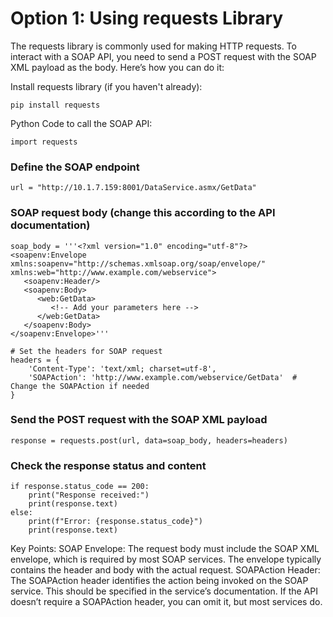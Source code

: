 # Option 1: Using requests Library
The requests library is commonly used for making HTTP requests. To interact with a SOAP API, you need to send a POST request with the SOAP XML payload as the body. Here’s how you can do it:

Install requests library (if you haven't already):
```
pip install requests
```
Python Code to call the SOAP API:
```
import requests
```

### Define the SOAP endpoint
```
url = "http://10.1.7.159:8001/DataService.asmx/GetData"
```

### SOAP request body (change this according to the API documentation)
```
soap_body = '''<?xml version="1.0" encoding="utf-8"?>
<soapenv:Envelope xmlns:soapenv="http://schemas.xmlsoap.org/soap/envelope/" xmlns:web="http://www.example.com/webservice">
   <soapenv:Header/>
   <soapenv:Body>
      <web:GetData>
         <!-- Add your parameters here -->
      </web:GetData>
   </soapenv:Body>
</soapenv:Envelope>'''

# Set the headers for SOAP request
headers = {
    'Content-Type': 'text/xml; charset=utf-8',
    'SOAPAction': 'http://www.example.com/webservice/GetData'  # Change the SOAPAction if needed
}
```

### Send the POST request with the SOAP XML payload
```
response = requests.post(url, data=soap_body, headers=headers)
```

### Check the response status and content
```
if response.status_code == 200:
    print("Response received:")
    print(response.text)
else:
    print(f"Error: {response.status_code}")
    print(response.text)
```
Key Points:
SOAP Envelope: The request body must include the SOAP XML envelope, which is required by most SOAP services. The envelope typically contains the header and body with the actual request.
SOAPAction Header: The SOAPAction header identifies the action being invoked on the SOAP service. This should be specified in the service’s documentation. If the API doesn’t require a SOAPAction header, you can omit it, but most services do.
